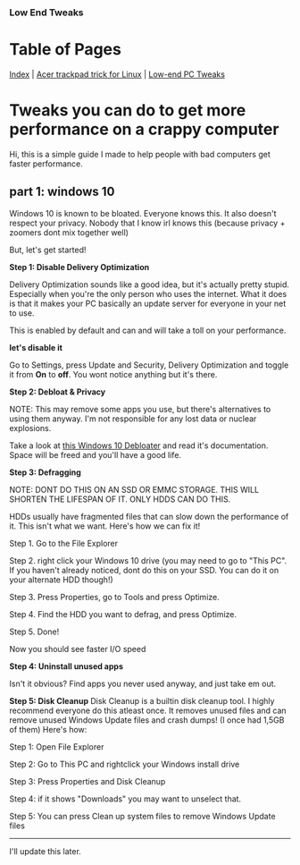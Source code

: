 ### Low End Tweaks

# Table of Pages
[Index](../) | [Acer trackpad trick for Linux](../acertrick.md) | [Low-end PC Tweaks](/tweaksandmore/lowendtweaks.md)

# Tweaks you can do to get more performance on a crappy computer
Hi, this is a simple guide I made to help people with bad computers get faster performance.

## part 1: windows 10
Windows 10 is known to be bloated. Everyone knows this. It also doesn't respect your privacy. Nobody that I know irl knows this (because privacy + zoomers dont mix together well)

But, let's get started!

**Step 1: Disable Delivery Optimization** 

Delivery Optimization sounds like a good idea, but it's actually pretty stupid. Especially when you're the only person who uses the internet. What it does is that it makes your PC basically an update server for everyone in your net to use.

This is enabled by default and can and will take a toll on your performance.

**let's disable it**

Go to Settings, press Update and Security, Delivery Optimization and toggle it from **On** to **off**. You wont notice anything but it's there.

**Step 2: Debloat & Privacy**

NOTE: This may remove some apps you use, but there's alternatives to using them anyway. I'm not responsible for any lost data or nuclear explosions.

Take a look at [this Windows 10 Debloater](https://github.com/w4rh4wk/Debloat-Windows-10) and read it's documentation. Space will be freed and you'll have a good life.

**Step 3: Defragging**

NOTE: DONT DO THIS ON AN SSD OR EMMC STORAGE. THIS WILL SHORTEN THE LIFESPAN OF IT. ONLY HDDS CAN DO THIS.

HDDs usually have fragmented files that can slow down the performance of it. This isn't what we want. Here's how we can fix it!

Step 1. Go to the File Explorer

Step 2. right click your Windows 10 drive (you may need to go to "This PC". If you haven't already noticed, dont do this on your SSD. You can do it on your alternate HDD though!)

Step 3. Press Properties, go to Tools and press Optimize.

Step 4. Find the HDD you want to defrag, and press Optimize.

Step 5. Done!

Now you should see faster I/O speed

**Step 4: Uninstall unused apps**

Isn't it obvious? Find apps you never used anyway, and just take em out.

**Step 5: Disk Cleanup**
Disk Cleanup is a builtin disk cleanup tool. I highly recommend everyone do this atleast once. It removes unused files and can remove unused Windows Update files and crash dumps! (I once had 1,5GB of them)
Here's how:

Step 1: Open File Explorer

Step 2: Go to This PC and rightclick your Windows install drive

Step 3: Press Properties and Disk Cleanup

Step 4: if it shows "Downloads" you may want to unselect that.

Step 5: You can press Clean up system files to remove Windows Update files

---
I'll update this later.



